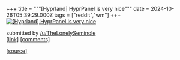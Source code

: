 +++
title = """[Hyprland] HyprPanel is very nice"""
date = 2024-10-26T05:39:29.000Z
tags = ["reddit","wm"]
+++
[![[Hyprland] HyprPanel is very nice](https://preview.redd.it/shhmjansf1xd1.png?width=640&crop=smart&auto=webp&s=ab5450544a58bd9ea891b884115de3dd63905a31 "[Hyprland] HyprPanel is very nice")](https://www.reddit.com/r/unixporn/comments/1gce7l3/hyprland_hyprpanel_is_very_nice/)

submitted by [/u/TheLonelySeminole](https://www.reddit.com/user/TheLonelySeminole)  
[\[link\]](https://i.redd.it/shhmjansf1xd1.png) [\[comments\]](https://www.reddit.com/r/unixporn/comments/1gce7l3/hyprland_hyprpanel_is_very_nice/)

[[source]](https://www.reddit.com/r/unixporn/comments/1gce7l3/hyprland_hyprpanel_is_very_nice/)
